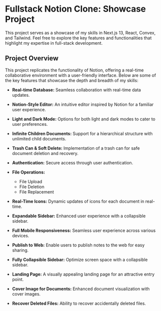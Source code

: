 # Fullstack Notion Clone: Showcase Project

This project serves as a showcase of my skills in Next.js 13, React, Convex, and Tailwind. Feel free to explore the key features and functionalities that highlight my expertise in full-stack development.

## Project Overview

This project replicates the functionality of Notion, offering a real-time collaborative environment with a user-friendly interface. Below are some of the key features that showcase the depth and breadth of my skills:

- **Real-time Database:** Seamless collaboration with real-time data updates.
  
- **Notion-Style Editor:** An intuitive editor inspired by Notion for a familiar user experience.

- **Light and Dark Mode:** Options for both light and dark modes to cater to user preferences.

- **Infinite Children Documents:** Support for a hierarchical structure with unlimited child documents.

- **Trash Can & Soft Delete:** Implementation of a trash can for safe document deletion and recovery.

- **Authentication:** Secure access through user authentication.

- **File Operations:**
  - File Upload
  - File Deletion
  - File Replacement

- **Real-Time Icons:** Dynamic updates of icons for each document in real-time.

- **Expandable Sidebar:** Enhanced user experience with a collapsible sidebar.

- **Full Mobile Responsiveness:** Seamless user experience across various devices.

- **Publish to Web:** Enable users to publish notes to the web for easy sharing.

- **Fully Collapsible Sidebar:** Optimize screen space with a collapsible sidebar.

- **Landing Page:** A visually appealing landing page for an attractive entry point.

- **Cover Image for Documents:** Enhanced document visualization with cover images.

- **Recover Deleted Files:** Ability to recover accidentally deleted files.